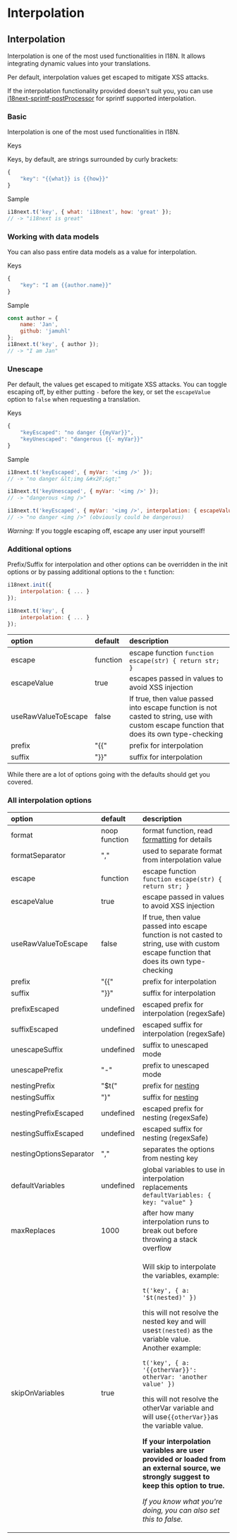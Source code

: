 # Interpolation

## Interpolation

Interpolation is one of the most used functionalities in I18N. It allows integrating dynamic values into your translations.

Per default, interpolation values get escaped to mitigate XSS attacks.

If the interpolation functionality provided doesn't suit you, you can use [i18next-sprintf-postProcessor](https://github.com/i18next/i18next-sprintf-postProcessor) for sprintf supported interpolation.

### Basic

Interpolation is one of the most used functionalities in I18N.

Keys

Keys, by default, are strings surrounded by curly brackets:

```javascript
{
    "key": "{{what}} is {{how}}"
}
```

Sample

```javascript
i18next.t('key', { what: 'i18next', how: 'great' });
// -> "i18next is great"
```

### Working with data models

You can also pass entire data models as a value for interpolation.

Keys

```javascript
{
    "key": "I am {{author.name}}"
}
```

Sample

```javascript
const author = { 
    name: 'Jan',
    github: 'jamuhl'
};
i18next.t('key', { author });
// -> "I am Jan"
```

### Unescape

Per default, the values get escaped to mitigate XSS attacks. You can toggle escaping off, by either putting `-` before the key, or set the `escapeValue` option to `false` when requesting a translation.

Keys

```javascript
{
    "keyEscaped": "no danger {{myVar}}",
    "keyUnescaped": "dangerous {{- myVar}}"
}
```

Sample

```javascript
i18next.t('keyEscaped', { myVar: '<img />' });
// -> "no danger &lt;img &#x2F;&gt;"

i18next.t('keyUnescaped', { myVar: '<img />' });
// -> "dangerous <img />"

i18next.t('keyEscaped', { myVar: '<img />', interpolation: { escapeValue: false } });
// -> "no danger <img />" (obviously could be dangerous)
```

_Warning:_ If you toggle escaping off, escape any user input yourself!

### Additional options

Prefix/Suffix for interpolation and other options can be overridden in the init options or by passing additional options to the `t` function:

```javascript
i18next.init({
    interpolation: { ... }
});

i18next.t('key', {
    interpolation: { ... }
});
```

| option | default | description |
| :--- | :--- | :--- |
| escape | function | escape function `function escape(str) { return str; }` |
| escapeValue | true | escapes passed in values to avoid XSS injection |
| useRawValueToEscape | false | If true, then value passed into escape function is not casted to string, use with custom escape function that does its own type-checking |
| prefix | "{{" | prefix for interpolation |
| suffix | "}}" | suffix for interpolation |

While there are a lot of options going with the defaults should get you covered.

### All interpolation options

<table>
  <thead>
    <tr>
      <th style="text-align:left">option</th>
      <th style="text-align:left">default</th>
      <th style="text-align:left">description</th>
    </tr>
  </thead>
  <tbody>
    <tr>
      <td style="text-align:left">format</td>
      <td style="text-align:left">noop function</td>
      <td style="text-align:left">format function, read <a href="formatting.md">formatting</a> for details</td>
    </tr>
    <tr>
      <td style="text-align:left">formatSeparator</td>
      <td style="text-align:left">&quot;,&quot;</td>
      <td style="text-align:left">used to separate format from interpolation value</td>
    </tr>
    <tr>
      <td style="text-align:left">escape</td>
      <td style="text-align:left">function</td>
      <td style="text-align:left">escape function <code>function escape(str) { return str; }</code>
      </td>
    </tr>
    <tr>
      <td style="text-align:left">escapeValue</td>
      <td style="text-align:left">true</td>
      <td style="text-align:left">escape passed in values to avoid XSS injection</td>
    </tr>
    <tr>
      <td style="text-align:left">useRawValueToEscape</td>
      <td style="text-align:left">false</td>
      <td style="text-align:left">If true, then value passed into escape function is not casted to string,
        use with custom escape function that does its own type-checking</td>
    </tr>
    <tr>
      <td style="text-align:left">prefix</td>
      <td style="text-align:left">&quot;{{&quot;</td>
      <td style="text-align:left">prefix for interpolation</td>
    </tr>
    <tr>
      <td style="text-align:left">suffix</td>
      <td style="text-align:left">&quot;}}&quot;</td>
      <td style="text-align:left">suffix for interpolation</td>
    </tr>
    <tr>
      <td style="text-align:left">prefixEscaped</td>
      <td style="text-align:left">undefined</td>
      <td style="text-align:left">escaped prefix for interpolation (regexSafe)</td>
    </tr>
    <tr>
      <td style="text-align:left">suffixEscaped</td>
      <td style="text-align:left">undefined</td>
      <td style="text-align:left">escaped suffix for interpolation (regexSafe)</td>
    </tr>
    <tr>
      <td style="text-align:left">unescapeSuffix</td>
      <td style="text-align:left">undefined</td>
      <td style="text-align:left">suffix to unescaped mode</td>
    </tr>
    <tr>
      <td style="text-align:left">unescapePrefix</td>
      <td style="text-align:left">&quot;-&quot;</td>
      <td style="text-align:left">prefix to unescaped mode</td>
    </tr>
    <tr>
      <td style="text-align:left">nestingPrefix</td>
      <td style="text-align:left">&quot;$t(&quot;</td>
      <td style="text-align:left">prefix for <a href="nesting.md">nesting</a>
      </td>
    </tr>
    <tr>
      <td style="text-align:left">nestingSuffix</td>
      <td style="text-align:left">&quot;)&quot;</td>
      <td style="text-align:left">suffix for <a href="nesting.md">nesting</a>
      </td>
    </tr>
    <tr>
      <td style="text-align:left">nestingPrefixEscaped</td>
      <td style="text-align:left">undefined</td>
      <td style="text-align:left">escaped prefix for nesting (regexSafe)</td>
    </tr>
    <tr>
      <td style="text-align:left">nestingSuffixEscaped</td>
      <td style="text-align:left">undefined</td>
      <td style="text-align:left">escaped suffix for nesting (regexSafe)</td>
    </tr>
    <tr>
      <td style="text-align:left">nestingOptionsSeparator</td>
      <td style="text-align:left">&quot;,&quot;</td>
      <td style="text-align:left">separates the options from nesting key</td>
    </tr>
    <tr>
      <td style="text-align:left">defaultVariables</td>
      <td style="text-align:left">undefined</td>
      <td style="text-align:left">global variables to use in interpolation replacements <code>defaultVariables: { key: &quot;value&quot; }</code>
      </td>
    </tr>
    <tr>
      <td style="text-align:left">maxReplaces</td>
      <td style="text-align:left">1000</td>
      <td style="text-align:left">after how many interpolation runs to break out before throwing a stack
        overflow</td>
    </tr>
    <tr>
      <td style="text-align:left">skipOnVariables</td>
      <td style="text-align:left">true</td>
      <td style="text-align:left">
        <p>Will skip to interpolate the variables, example:</p>
        <p><code>t(&apos;key&apos;, { a: &apos;$t(nested)&apos; })</code>
        </p>
        <p>this will not resolve the nested key and will use<code>$t(nested)</code> as
          the variable value.
          <br />Another example:</p>
        <p><code>t(&apos;key&apos;, { a: &apos;{{otherVar}}&apos;: otherVar: &apos;another value&apos; })</code>
        </p>
        <p>this will not resolve the otherVar variable and will use<code>{{otherVar}}</code>as
          the variable value.</p>
        <p><b>If your interpolation variables are user provided or loaded from an external source, we strongly suggest to keep this option to true.</b>
        </p>
        <p><em>If you know what you&apos;re doing, you can also set this to false.</em>
        </p>
      </td>
    </tr>
  </tbody>
</table>

